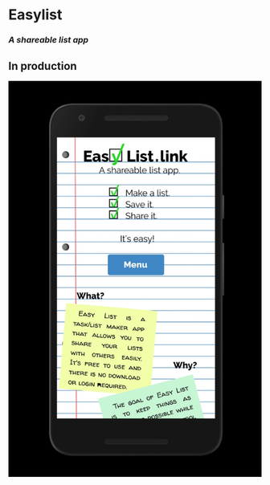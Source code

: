 # Easylist

### _A shareable list app_

In production
---
<img src="https://github.com/chadpjontek/resources/raw/master/images/easylist_promo_image.jpg" title="Easylist Figma prototype image" alt="A Figma prototype image of Easylist, a shareable list app.">